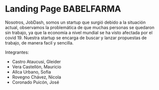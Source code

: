 # Landing Page BABELFARMA

Nosotros, JobDash, somos un startup que surgió debido a la situación actual, observamos la problemática de que muchas personas se quedaron sin trabajo, ya que la economía a nivel mundial se ha visto afectada por el covid 19. Nuestra startup se encarga de buscar y lanzar propuestas de trabajo, de manera facil y sencilla.

Integrantes:
- Castro Ataucusi, Gleider
- Vera Castellón, Mauricio 
- Allca Urbano, Sofia
- Rovegno Chávez, Nicola
- Coronado Puicón, José
